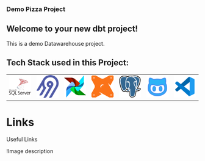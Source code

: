 
### Demo Pizza Project

## Welcome to your new dbt project!

This is a demo Datawarehouse project.

## Tech Stack used in this Project:

<!-- 1. Source System    -   ![SQL SERVER](./logo/microsoft-sql-server-logo.png)
2. Extract Load     -   ![Airbyte](./logo/airbyte-logo.png)
3. Transformation   -   ![DBT](./logo/dbt-svgrepo-com.png)
4. DWH Database     -   ![PostGreSQL](./logo/postgresql-svgrepo-com.png)
5. Code Repo        -   ![Github](./logo/github-142-svgrepo-com.png)
6. Orchestration    -   ![Airflow](./logo/airflow-svgrepo-com.png) -->

<table>
  <tr>
    <td align="center"><img src="./logo/microsoft-sql-server-logo.png" width="100"/></td>
    <td align="center"><img src="./logo/airbyte-logo.png" width="100"/></td>
    <td align="center"><img src="./logo/airflow-svgrepo-com.png" width="100"/></td>
    <td align="center"><img src="./logo/dbt-svgrepo-com.png" width="100"/></td>
    <td align="center"><img src="./logo/postgresql-svgrepo-com.png" width="100"/></td>
    <td align="center"><img src="./logo/github-svgrepo-com.png" width="100"/></td>
    <td align="center"><img src="./logo/vscode-svgrepo-com.png" width="100"/></td>
  </tr>
</table>


# Links

Useful Links

!Image description
